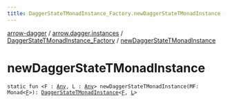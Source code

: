```yaml
---
title: DaggerStateTMonadInstance_Factory.newDaggerStateTMonadInstance - arrow-dagger
---
```


[arrow-dagger](../../index.html) / [arrow.dagger.instances](../index.html) / [DaggerStateTMonadInstance_Factory](index.html) / [newDaggerStateTMonadInstance](./new-dagger-state-t-monad-instance.html)

# newDaggerStateTMonadInstance

`static fun <F : `[`Any`](https://kotlinlang.org/api/latest/jvm/stdlib/kotlin/-any/index.html)`, L : `[`Any`](https://kotlinlang.org/api/latest/jvm/stdlib/kotlin/-any/index.html)`> newDaggerStateTMonadInstance(MF: Monad<`[`F`](new-dagger-state-t-monad-instance.html#F)`>): `[`DaggerStateTMonadInstance`](../-dagger-state-t-monad-instance/index.html)`<`[`F`](new-dagger-state-t-monad-instance.html#F)`, `[`L`](new-dagger-state-t-monad-instance.html#L)`>`